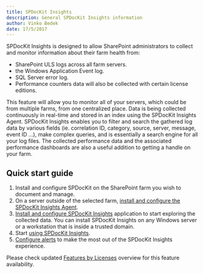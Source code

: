 ```yaml
---
title: SPDocKit Insights
description: General SPDocKit Insights information
author: Vinko Bedek
date: 17/5/2017
---
```

<!---
todo:
1. Topology image needs to be updated.
2. The quick guide video needs to be updated, or removed.
-->

SPDocKit Insights is designed to allow SharePoint administrators to collect and monitor information about their farm health from:
* SharePoint ULS logs across all farm servers.
* the Windows Application Event log.
* SQL Server error log.
* Performance counters data will also be collected with certain license editions.

This feature will allow you to monitor all of your servers, which could be from multiple farms, from one centralized place.
Data is being collected continuously in real-time and stored in an index using the SPDocKit Insights Agent. 
SPDocKit Insights enables you to filter and search the gathered log data by various fields (ie. correlation ID, category, source, server, message, event ID ...), make complex queries, and is essentially a search engine for all your log files.
The collected performance data and the associated performance dashboards are also a useful addition to getting a handle on your farm.

## Quick start guide
1. Install and configure SPDocKit on the SharePoint farm you wish to document and manage.
2. On a server outside of the selected farm, [install and configure the SPDocKit Insights Agent](#internal/spdockit-insights/configure-data-collection/).
3. [Install and configure SPDocKit Insights](#internal/spdockit-insights/configure-data-collection/) application to start exploring the collected data. You can install SPDocKit Insights on any Windows server or a workstation that is inside a trusted domain.
4. Start [using SPDocKit Insights](#internal/spdockit-insights/use-spdockit-insights/).
5. [Configure alerts](#internal/spdockit-insights/search-alerts) to make the most out of the SPDocKit Insights experience.

Please check updated [Features by Licenses](https://www.spdockit.com/orders) overview for this feature availability.


